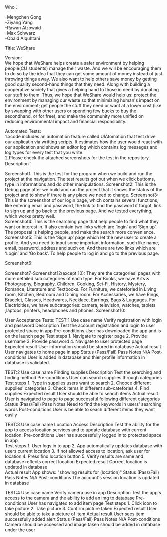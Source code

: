 Who：

-Mengchen Gong  
-Ziyang Yang  
-Rawan Alzowaid  
-Max Schwarz  
-Obaid Alquhtani  

Title: WeShare

Version:  
We hope that WeShare helps create a safer environment by helping people(CU students) manage their waste. And we will be encouraging them to do so by the idea that they can get some amount of money instead of just throwing things away. We also want to help others save money by getting good quality second-hand things that they need. Along with building a cooperative society that gives a helping hand to those in need by donating our stuff to them.
Thus, we hope that WeShare would help us: protect the environment by managing our waste so that minimizing human's impact on the environment; get people the stuff they need or want at a lower cost (like by swapping with other users or spending few bucks to buy the secondhand, or for free), and make the community more unified on reducing environmental impact and financial responsibility.

Automated Tests:  
1.xcode includes an automation feature called UIAtomation that test drive our applicatin via writting scripts. It estimates how the user would react with our application and shows an editor log which contains log messeges and log types for every test that you write.  
2.Please check the attached screenshots for the test in the repository.
Description：

Screenshot1: This is the test for the program when we build and run the project at the navigation. The test results got out when we click buttoms, type in informations and do other manipulations.
Screenshot2: This is the Debug page after we build and run the project that it shows the status of the project and to show if there is any place we need to change.
Screenshot3: This is the screenshot of our login page, which contains several functions, like entering email and password, the link to find the password if forgot, link to sign up and go back to the previous page. And we tested everything, which works pretty well.     
Screenshot4: This is the searching page that help people to find what they want or interest in. It also contain two links which are ‘login’ and ’Sign up’. The proposal is helping people, and make the search more convenience. 
Screenshot5: This is the ’Sign up’ page which let the new user to create a profile. And you need to input some important information, such like name, email, password, address and such on. And there are two links which are ‘Login’ and ‘Go back’. To help people to log in and go to the previous page.

Screenshot6:

Screenshot7-Screenshot12(except 10): They are the categories' pages with more detailed sub categories of each type. For Books, we have Arts & Photography, Biography, Children, Cooking, Sci-Fi, History, Mystery, Romance, Literature and Textbooks. For Furniture, we cateforied in Living room, Kitchen, Bedroom and Dining room. For Accessaries, we have Rings, Bracelet, Glasses, Headwares, Necklace, Earrings, Bags & Luggages. For Electricities, we have subcategories: camera, television, watches, tablets ,laptops, printers, headphones and phones. 
Screenshot10:
 
User Acceptance Tests:
TEST:1
Use case name
    Verify registration with login and password
Description
    Test the account registration and login to user protected space in app
Pre-conditions
    User has downloaded the app and is on the launch page
Test steps
    1. Navigate to register page
    2. Provide username
    3. Provide password
    4. Navigate to user protected page
Expected result
    User information should be stored in database
Actual result
    User navigates to home page in app
Status (Pass/Fail)
    Pass
Notes
    N/A
Post-conditions
    User is added in database and thier profile information in database is validated.
    
TEST:2 
Use case name
    Finding supplies
Description
    Test the searching and finding method
Pre-conditions
    User can search supplies through categories
Test steps
    1. Type in supplies users want to search
    2. Chooce different supplies' categories
    3. Check items in different sub-catefories
    4. Find supplies
Expected result
    User should be able to search items
Actual result
    User is navigated to page to page successful following different categories
Status (Pass/Fail)
    Pass
Notes
    Need to find the keywords in users' searching words
Post-conditions
    User is be able to seach different items they want easily
    
TEST:3 
Use case name
    Location Access 
Description
    Test the ability for the app to access location services and to update database with current location.
Pre-conditions
    User has successfully logged in to protected space in app  
Test steps
    1. User logs in to app
    2. App automatically updates database with users current location
    3. If not allowed access to location, ask user for location
    4. Press find location button
    5. Verify results are same and database reflects correct location
Expected result
    Correct location is updated in database  
Actual result
    App shows: "showing results for (location)" 
Status (Pass/Fail)
    Pass
Notes
    N/A
Post-conditions
    The account's session location is updated in database
    
TEST:4
Use case name
    Verify camera use in app
Description
    Test the app's access to the camera and the ability to add an img to database
Pre-conditions
    User has navigated to add item page 
Test steps
    1. Click icon to take picture
    2. Take picture
    3. Confirm picture taken
Expected result
    User should be able to take a picture of item
Actual result
    User sees item successfully added alert
Status (Pass/Fail)
    Pass
Notes
    N/A
Post-conditions
    Camera should be accessed and image taken should be added in database under the user
